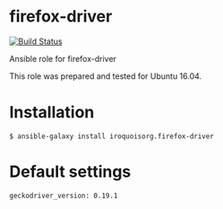 # firefox-driver

[![Build Status](https://travis-ci.com/iroquoisorg/ansible-role-firefox-driver.svg?branch=master)](https://travis-ci.com/iroquoisorg/ansible-role-memcached)

Ansible role for firefox-driver

This role was prepared and tested for Ubuntu 16.04.

# Installation

`$ ansible-galaxy install iroquoisorg.firefox-driver`

# Default settings

```
geckodriver_version: 0.19.1

```
